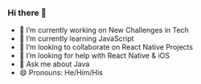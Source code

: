 ### Hi there 👋

<!--
**Vindurrin/Vindurrin** is a ✨ _special_ ✨ repository because its `README.md` (this file) appears on your GitHub profile.

Here are some ideas to get you started:

- 🔭 I’m currently working on ...
- 🌱 I’m currently learning ...
- 👯 I’m looking to collaborate on ...
- 🤔 I’m looking for help with ...
- 💬 Ask me about ...
- 📫 How to reach me: ...
- 😄 Pronouns: ...
- ⚡ Fun fact: ...
-->

- 🔭 I’m currently working on New Challenges in Tech
- 🌱 I’m currently learning JavaScript
- 👯 I’m looking to collaborate on React Native Projects
- 🤔 I’m looking for help with React Native & iOS
- 💬 Ask me about Java
- 😄 Pronouns: He/Him/His

